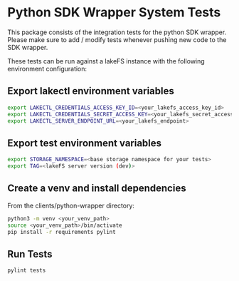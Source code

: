 # Python SDK Wrapper System Tests

This package consists of the integration tests for the python SDK wrapper.
Please make sure to add / modify tests whenever pushing new code to the SDK wrapper.

These tests can be run against a lakeFS instance with the following environment configuration:

## Export lakectl environment variables

```sh
export LAKECTL_CREDENTIALS_ACCESS_KEY_ID=<your_lakefs_access_key_id>
export LAKECTL_CREDENTIALS_SECRET_ACCESS_KEY=<your_lakefs_secret_access_key>
export LAKECTL_SERVER_ENDPOINT_URL=<your_lakefs_endpoint>
```

## Export test environment variables

```sh
export STORAGE_NAMESPACE=<base storage namespace for your tests>
export TAG=<lakeFS server version (dev)>
```

## Create a venv and install dependencies

From the clients/python-wrapper directory:

```sh
python3 -m venv <your_venv_path>
source <your_venv_path>/bin/activate
pip install -r requirements pylint
```

## Run Tests

```sh
pylint tests
```
